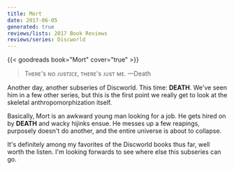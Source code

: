 ```yaml
---
title: Mort
date: 2017-06-05
generated: true
reviews/lists: 2017 Book Reviews
reviews/series: Discworld
---
```

{{< goodreads book="Mort" cover="true" >}}

> Tʜᴇʀᴇ's ɴᴏ ᴊᴜsᴛɪᴄᴇ, ᴛʜᴇʀᴇ's ᴊᴜsᴛ ᴍᴇ. —Death

Another day, another subseries of Discworld. This time: **DEATH**. We've seen him in a few other series, but this is the first point we really get to look at the skeletal anthropomorphization itself.  

<!--more-->

Basically, Mort is an awkward young man looking for a job. He gets hired on by **DEATH** and wacky hijinks ensue. He messes up a few reapings, purposely doesn't do another, and the entire universe is about to collapse.  

It's definitely among my favorites of the Discworld books thus far, well worth the listen. I'm looking forwards to see where else this subseries can go.


